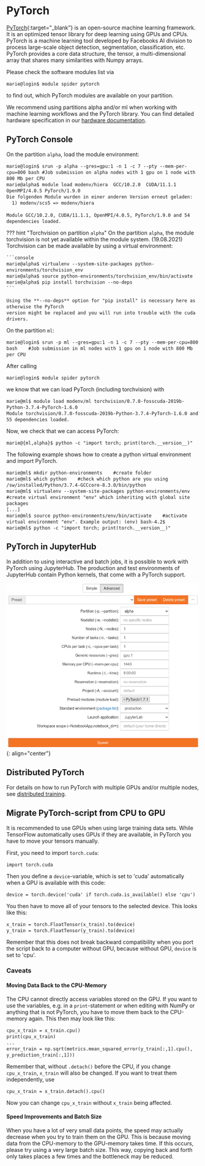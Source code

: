 # PyTorch

[PyTorch](https://pytorch.org/){:target="_blank"} is an open-source machine learning framework.
It is an optimized tensor library for deep learning using GPUs and CPUs.
PyTorch is a machine learning tool developed by Facebooks AI division to process large-scale
object detection, segmentation, classification, etc.
PyTorch provides a core data structure, the tensor, a multi-dimensional array that shares many
similarities with Numpy arrays.

Please check the software modules list via

```console
marie@login$ module spider pytorch
```

to find out, which PyTorch modules are available on your partition.

We recommend using partitions alpha and/or ml when working with machine learning workflows
and the PyTorch library.
You can find detailed hardware specification in our
[hardware documentation](../jobs_and_resources/hardware_overview.md).

## PyTorch Console

On the partition `alpha`, load the module environment:

```console
marie@login$ srun -p alpha --gres=gpu:1 -n 1 -c 7 --pty --mem-per-cpu=800 bash #Job submission on alpha nodes with 1 gpu on 1 node with 800 Mb per CPU
marie@alpha$ module load modenv/hiera  GCC/10.2.0  CUDA/11.1.1 OpenMPI/4.0.5 PyTorch/1.9.0
Die folgenden Module wurden in einer anderen Version erneut geladen:
  1) modenv/scs5 => modenv/hiera

Module GCC/10.2.0, CUDA/11.1.1, OpenMPI/4.0.5, PyTorch/1.9.0 and 54 dependencies loaded.
```

??? hint "Torchvision on partition `alpha`"
    On the partition `alpha`, the module torchvision is not yet available within the module
    system. (19.08.2021)
    Torchvision can be made available by using a virtual environment:

    ```console
    marie@alpha$ virtualenv --system-site-packages python-environments/torchvision_env
    marie@alpha$ source python-environments/torchvision_env/bin/activate
    marie@alpha$ pip install torchvision --no-deps
    ```

    Using the **--no-deps** option for "pip install" is necessary here as otherwise the PyTorch
    version might be replaced and you will run into trouble with the cuda drivers.

On the partition `ml`:

```console
marie@login$ srun -p ml --gres=gpu:1 -n 1 -c 7 --pty --mem-per-cpu=800 bash    #Job submission in ml nodes with 1 gpu on 1 node with 800 Mb per CPU
```

After calling

```console
marie@login$ module spider pytorch
```

we know that we can load PyTorch (including torchvision) with

```console
marie@ml$ module load modenv/ml torchvision/0.7.0-fosscuda-2019b-Python-3.7.4-PyTorch-1.6.0
Module torchvision/0.7.0-fosscuda-2019b-Python-3.7.4-PyTorch-1.6.0 and 55 dependencies loaded.
```

Now, we check that we can access PyTorch:

```console
marie@{ml,alpha}$ python -c "import torch; print(torch.__version__)"
```

The following example shows how to create a python virtual environment and import PyTorch.

```console
marie@ml$ mkdir python-environments    #create folder
marie@ml$ which python    #check which python are you using
/sw/installed/Python/3.7.4-GCCcore-8.3.0/bin/python
marie@ml$ virtualenv --system-site-packages python-environments/env    #create virtual environment "env" which inheriting with global site packages
[...]
marie@ml$ source python-environments/env/bin/activate    #activate virtual environment "env". Example output: (env) bash-4.2$
marie@ml$ python -c "import torch; print(torch.__version__)"
```

## PyTorch in JupyterHub

In addition to using interactive and batch jobs, it is possible to work with PyTorch using JupyterHub.
The production and test environments of JupyterHub contain Python kernels, that come with a PyTorch support.

![PyTorch module in JupyterHub](misc/Pytorch_jupyter_module.png)
{: align="center"}

## Distributed PyTorch

For details on how to run PyTorch with multiple GPUs and/or multiple nodes, see
[distributed training](distributed_training.md).

## Migrate PyTorch-script from CPU to GPU

It is recommended to use GPUs when using large training data sets. While TensorFlow automatically uses GPUs if they are available, in
PyTorch you have to move your tensors manually.

First, you need to import `torch.cuda`:

```python3
import torch.cuda
```

Then you define a `device`-variable, which is set to 'cuda' automatically when a GPU is available with this code:

```python3
device = torch.device('cuda' if torch.cuda.is_available() else 'cpu')
```

You then have to move all of your tensors to the selected device. This looks like this:

```python3
x_train = torch.FloatTensor(x_train).to(device)
y_train = torch.FloatTensor(y_train).to(device)
```

Remember that this does not break backward compatibility when you port the script back to a computer without GPU, because without GPU,
`device` is set to 'cpu'.

### Caveats

#### Moving Data Back to the CPU-Memory

The CPU cannot directly access variables stored on the GPU. If you want to use the variables, e.g. in a `print`-statement or
when editing with NumPy or anything that is not PyTorch, you have to move them back to the CPU-memory again. This then may look like this:

```python3
cpu_x_train = x_train.cpu()
print(cpu_x_train)
...
error_train = np.sqrt(metrics.mean_squared_error(y_train[:,1].cpu(), y_prediction_train[:,1]))
```

Remember that, without `.detach()` before the CPU, if you change `cpu_x_train`, `x_train` will also be changed.
If you want to treat them independently, use

```python3
cpu_x_train = x_train.detach().cpu()
```

Now you can change `cpu_x_train` without `x_train` being affected.

#### Speed Improvements and Batch Size

When you have a lot of very small data points, the speed may actually decrease when you try to train them on the GPU.
This is because moving data from the CPU-memory to the GPU-memory takes time. If this occurs, please try using
a very large batch size. This way, copying back and forth only takes places a few times and the bottleneck may
be reduced.
